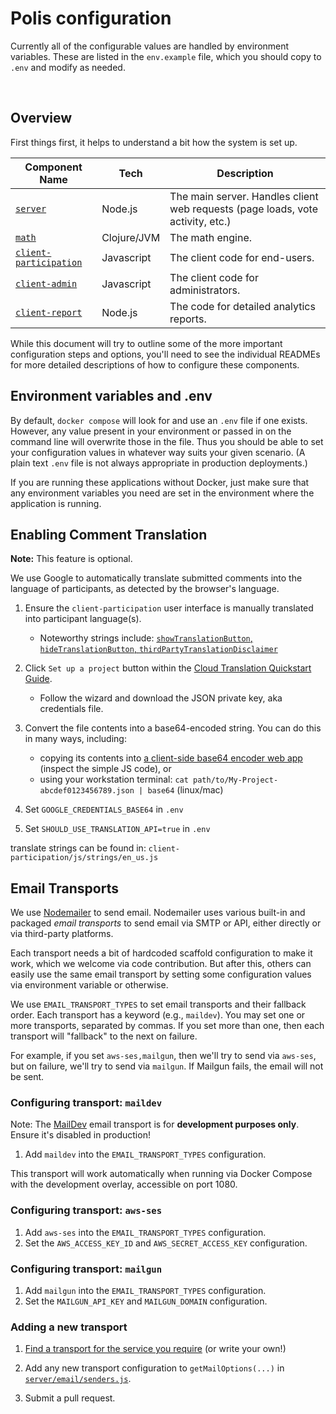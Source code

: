 # Polis configuration

Currently all of the configurable values are handled by environment variables. These are listed in the `env.example` file,
which you should copy to `.env` and modify as needed.

</br>

## Overview

First things first, it helps to understand a bit how the system is set up.

| Component Name | Tech | Description |
|----------------|------|--------|
| [`server`][dir-server] | Node.js | The main server. Handles client web requests (page loads, vote activity, etc.) |
| [`math`][dir-math] | Clojure/JVM | The math engine.  |
| [`client-participation`][dir-participation] | Javascript | The client code for end-users. |
| [`client-admin`][dir-admin] | Javascript | The client code for administrators. |
| [`client-report`][dir-report] | Node.js | The code for detailed analytics reports. |

   [dir-server]: /server
   [dir-math]: /math
   [dir-participation]: /client-participation
   [dir-admin]: /client-admin
   [dir-report]: /client-report

While this document will try to outline some of the more important configuration steps and options, you'll need to see
the individual READMEs for more detailed descriptions of how to configure these components.

## Environment variables and .env

By default, `docker compose` will look for and use an `.env` file if one exists. However, any value present in your
environment or passed in on the command line will overwrite those in the file. Thus you should be able to set your
configuration values in whatever way suits your given scenario. (A plain text `.env` file is not always appropriate in
production deployments.)

If you are running these applications without Docker, just make sure that any environment variables you need are set in
the environment where the application is running.

## Enabling Comment Translation

**Note:** This feature is optional.

We use Google to automatically translate submitted comments into the language of participants, as detected by the
browser's language.

1. Ensure the `client-participation` user interface is manually translated into participant language(s).
    - Noteworthy strings include: [`showTranslationButton`, `hideTranslationButton`,
      `thirdPartyTranslationDisclaimer`][translate-strings]

2. Click `Set up a project` button within the
   [Cloud Translation Quickstart Guide][gtranslate-quickstart].
    - Follow the wizard and download the JSON private key, aka credentials file.

3. Convert the file contents into a base64-encoded string. You can do this in many ways, including:
    - copying its contents into [a client-side base64 encoder web app][base64-encoder]
      (inspect the simple JS code), or
    - using your workstation terminal: `cat path/to/My-Project-abcdef0123456789.json | base64` (linux/mac)

4. Set `GOOGLE_CREDENTIALS_BASE64` in `.env`

5. Set `SHOULD_USE_TRANSLATION_API=true` in `.env`

translate strings can be found in: `client-participation/js/strings/en_us.js`

   [translate-strings]: /client-participation/js/strings/en_us.js#L96-L98
   [gtranslate-quickstart]: https://cloud.google.com/translate/docs/basic/setup-basic
   [base64-encoder]: https://codepen.io/bsngr/pen/awuDh

## Email Transports

We use [Nodemailer] to send email. Nodemailer uses various built-in and
packaged _email transports_ to send email via SMTP or API, either directly or
via third-party platforms.

Each transport needs a bit of hardcoded scaffold configuration to make it work,
which we welcome via code contribution. But after this, others can easily use
the same email transport by setting some configuration values via environment
variable or otherwise.

We use `EMAIL_TRANSPORT_TYPES` to set email transports and their fallback
order. Each transport has a keyword (e.g., `maildev`). You may set one or more
transports, separated by commas. If you set more than one, then each transport
will "fallback" to the next on failure.

For example, if you set `aws-ses,mailgun`, then we'll try to send via
`aws-ses`, but on failure, we'll try to send via `mailgun`. If Mailgun fails,
the email will not be sent.

   [Nodemailer]: https://nodemailer.com/about/

### Configuring transport: `maildev`

Note: The [MailDev][] email transport is for **development purposes only**. Ensure it's disabled in production!

1. Add `maildev` into the `EMAIL_TRANSPORT_TYPES` configuration.

This transport will work automatically when running via Docker Compose with the development overlay, accessible on port
1080.

   [MailDev]: https://github.com/maildev/maildev

### Configuring transport: `aws-ses`

1. Add `aws-ses` into the `EMAIL_TRANSPORT_TYPES` configuration.
2. Set the `AWS_ACCESS_KEY_ID` and `AWS_SECRET_ACCESS_KEY` configuration.

### Configuring transport: `mailgun`

1. Add `mailgun` into the `EMAIL_TRANSPORT_TYPES` configuration.
2. Set the `MAILGUN_API_KEY` and `MAILGUN_DOMAIN` configuration.

### Adding a new transport

1. [Find a transport for the service you require][transports] (or write your
   own!)
2. Add any new transport configuration to `getMailOptions(...)` in
   [`server/email/senders.js`][mail-senders].
3. Submit a pull request.

   [transports]: https://github.com/search?q=nodemailer+transport
   [mail-senders]: /server/email/senders.js
